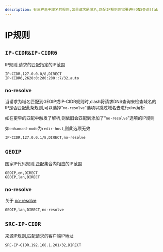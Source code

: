 ```yaml
---
description: 有三种基于域名的规则,如果请求是域名,匹配IP规则则需要进行DNS查询(fake-ip)
---
```


# IP规则

## **`IP-CIDR&IP-CIDR6`**

IP规则,请求的匹配指定的IP范围

```
IP-CIDR,127.0.0.0/8,DIRECT
IP-CIDR6,2620:0:2d0:200::7/32,auto
```

### **no-resolve**

当请求为域名匹配到GEOIP或IP-CIDR规则时,clash将请求DNS查询来检查域名的IP是否匹配此条规则,可以选择“`no-resolve`”选项以跳过域名去进行dns解析

如在更早的匹配中触发了解析,则依旧会匹配到添加了“`no-resolve`”选项的IP规则

如`enhanced-mode`为`redir-host`,则此选项无效

```
IP-CIDR,127.0.0.1/8,DIRECT,no-resolve
```

## **`GEOIP`**

国家IP代码规则,匹配集合内相应的IP范围

```
GEOIP,cn,DIRECT
GEOIP,lan,DIRECT
```

### **no-resolve**

关于 [no-resolve](ipcidr.md#no-resolve)

```
GEOIP,lan,DIRECT,no-resolve
```

## `SRC-IP-CIDR`

来源IP规则,匹配请求的客户端IP地址

```
SRC-IP-CIDR,192.168.1.201/32,DIRECT
```
